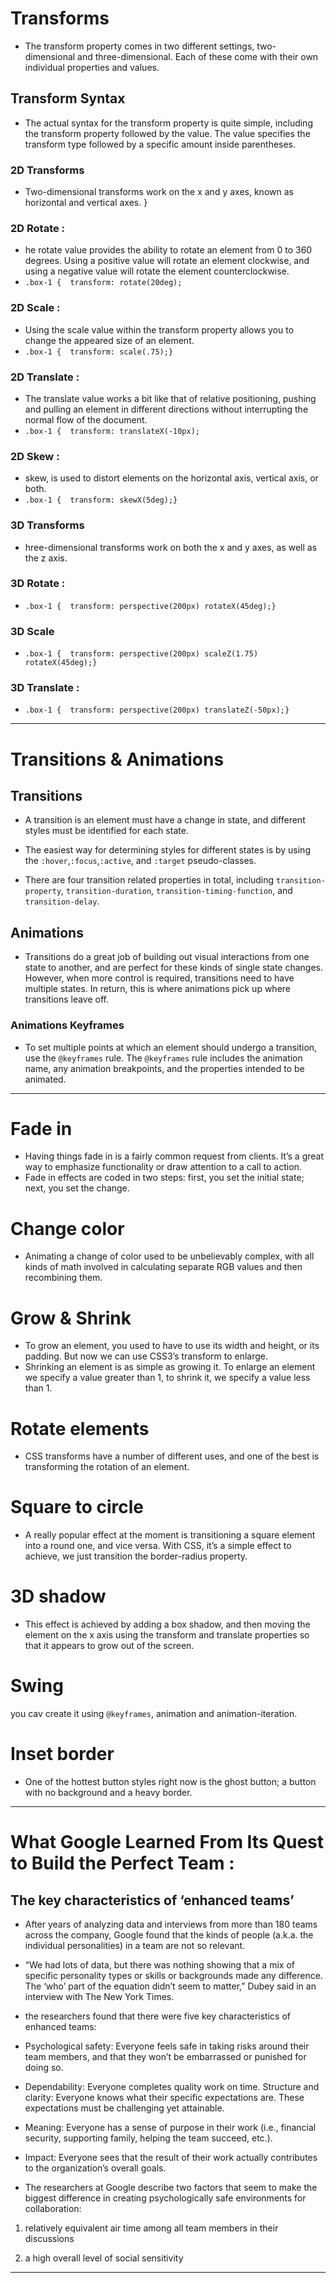 # Transforms 


* The transform property comes in two different settings, two-dimensional and three-dimensional. Each of these come with their own individual properties and values.

## Transform Syntax
* The actual syntax for the transform property is quite simple, including the transform property followed by the value. The value specifies the transform type followed by a specific amount inside parentheses.

### 2D Transforms 
* Two-dimensional transforms work on the x and y axes, known as horizontal and vertical axes. 
}


### 2D Rotate :
* he rotate value provides the ability to rotate an element from 0 to 360 degrees. Using a positive value will rotate an element clockwise, and using a negative value will rotate the element counterclockwise.
* `.box-1 {  transform: rotate(20deg);`

### 2D Scale :
* Using the scale value within the transform property allows you to change the appeared size of an element. 
* `.box-1 {  transform: scale(.75);}`

### 2D Translate :
* The translate value works a bit like that of relative positioning, pushing and pulling an element in different directions without interrupting the normal flow of the document.
* `.box-1 {  transform: translateX(-10px);`

### 2D Skew :
* skew, is used to distort elements on the horizontal axis, vertical axis, or both. 
* `.box-1 {  transform: skewX(5deg);}`

### 3D Transforms
* hree-dimensional transforms work on both the x and y axes, as well as the z axis. 

### 3D Rotate :
* `.box-1 {  transform: perspective(200px) rotateX(45deg);}`
### 3D Scale
* `.box-1 {  transform: perspective(200px) scaleZ(1.75) rotateX(45deg);}`
### 3D Translate : 
* `.box-1 {  transform: perspective(200px) translateZ(-50px);}`

---------------------------------------------------------
# Transitions & Animations
## Transitions 
* A transition is an element must have a change in state, and different styles must be identified for each state.
* The easiest way for determining styles for different states is by using the `:hover`,`:focus`,`:active`, and `:target` pseudo-classes.

* There are four transition related properties in total, including `transition-property`, `transition-duration`, `transition-timing-function`, and `transition-delay`.

## Animations 


* Transitions do a great job of building out visual interactions from one state to another, and are perfect for these kinds of single state changes. However, when more control is required, transitions need to have multiple states. In return, this is where animations pick up where transitions leave off.
### Animations Keyframes

* To set multiple points at which an element should undergo a transition, use the `@keyframes` rule. The `@keyframes` rule includes the animation name, any animation breakpoints, and the properties intended to be animated.

------------------------------------
# Fade in 

* Having things fade in is a fairly common request from clients. It’s a great way to emphasize functionality or draw attention to a call to action.
* Fade in effects are coded in two steps: first, you set the initial state; next, you set the change.

# Change color 

* Animating a change of color used to be unbelievably complex, with all kinds of math involved in calculating separate RGB values and then recombining them.

# Grow & Shrink 

* To grow an element, you used to have to use its width and height, or its padding. But now we can use CSS3’s transform to enlarge.
* Shrinking an element is as simple as growing it. To enlarge an element we specify a value greater than 1, to shrink it, we specify a value less than 1.

# Rotate elements

* CSS transforms have a number of different uses, and one of the best is transforming the rotation of an element. 

# Square to circle 

* A really popular effect at the moment is transitioning a square element into a round one, and vice versa. With CSS, it’s a simple effect to achieve, we just transition the border-radius property.

# 3D shadow
* This effect is achieved by adding a box shadow, and then moving the element on the x axis using the transform and translate properties so that it appears to grow out of the screen.

# Swing 
you cav create  it using `@keyframes`, animation and animation-iteration.

# Inset border
* One of the hottest button styles right now is the ghost button; a button with no background and a heavy border. 


-----------------------------------------------------------
# What Google Learned From Its Quest to Build the Perfect Team :

## The key characteristics of ‘enhanced teams’
* After years of analyzing data and interviews from more than 180 teams across the company, Google found that the kinds of people (a.k.a. the individual personalities) in a team are not so relevant.

* “We had lots of data, but there was nothing showing that a mix of specific personality types or skills or backgrounds made any difference. The ‘who’ part of the equation didn’t seem to matter,” Dubey said in an interview with The New York Times.

* the researchers found that there were five key characteristics of enhanced teams:

- Psychological safety: Everyone feels safe in taking risks around their team members, and that they won’t be embarrassed or punished for doing so.
- Dependability: Everyone completes quality work on time.
Structure and clarity: Everyone knows what their specific expectations are. These expectations must be challenging yet attainable.

- Meaning: Everyone has a sense of purpose in their work (i.e., financial security, supporting family, helping the team succeed, etc.).

- Impact: Everyone sees that the result of their work actually contributes to the organization’s overall goals.

* The researchers at Google describe two factors that seem to make the biggest difference in creating psychologically safe environments for collaboration: 

1. relatively equivalent air time among all team members in their discussions

2. a high overall level of social sensitivity 


------------------------------------------------------------- 
